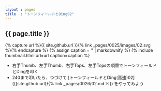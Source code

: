 ```yaml
---
layout : pages
title  : "トーンフィールドとDing02"
---
```


## {{ page.title }}

{% capture url %}{{ site.github.url }}{% link _pages/0025/images/02.svg %}{% endcapture %}
{% assign caption = '' | markdownify %}
{% include thumbnail.html url=url caption=caption %}


* 右手Thumb、左手Thumb、右手Tops、左手Topsの順番でトーンフィールドとDingを叩く
* 240まで叩いたら、つづけて [トーンフィールドとDing(高速)02]({{site.github.url}}{% link _pages/0026/02.md %}) をやってみよう
